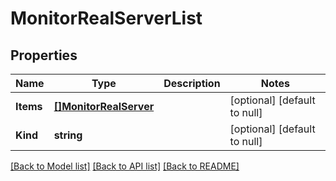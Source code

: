 # MonitorRealServerList

## Properties
Name | Type | Description | Notes
------------ | ------------- | ------------- | -------------
**Items** | [**[]MonitorRealServer**](monitor_realServer.md) |  | [optional] [default to null]
**Kind** | **string** |  | [optional] [default to null]

[[Back to Model list]](../README.md#documentation-for-models) [[Back to API list]](../README.md#documentation-for-api-endpoints) [[Back to README]](../README.md)


